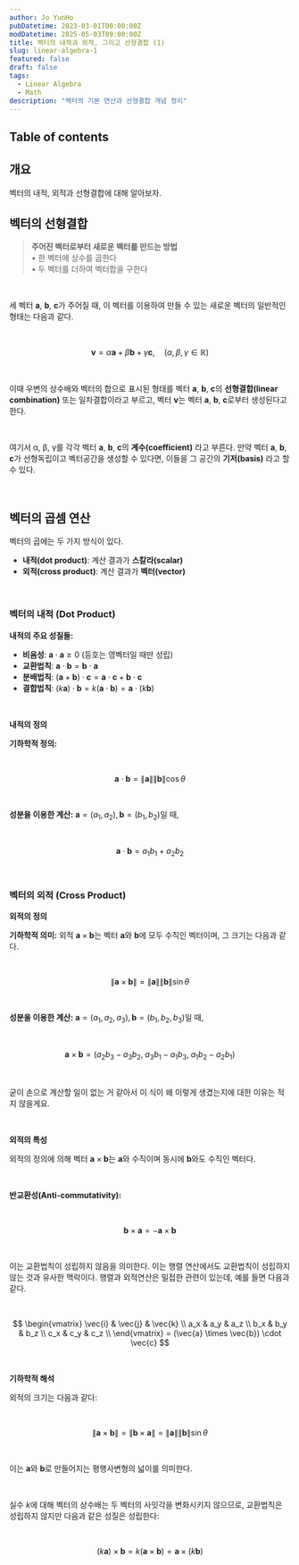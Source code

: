 ```yaml
---
author: Jo YunHo
pubDatetime: 2023-03-01T00:00:00Z
modDatetime: 2025-05-03T09:00:00Z
title: 벡터의 내적과 외적, 그리고 선형결합 (1)
slug: linear-algebra-1
featured: false
draft: false
tags:
  - Linear Algebra
  - Math
description: "벡터의 기본 연산과 선형결합 개념 정리"
---
```


## Table of contents

## 개요

벡터의 내적, 외적과 선형결합에 대해 알아보자.

## 벡터의 선형결합

> **주어진 벡터로부터 새로운 벡터를 만드는 방법**<br>
> • 한 벡터에 상수를 곱한다<br>
> • 두 벡터를 더하여 벡터합을 구한다

<br>

세 벡터 **a**, **b**, **c**가 주어질 때, 이 벡터를 이용하여 만들 수 있는 새로운 벡터의 일반적인 형태는 다음과 같다.

<br>

$$
\mathbf{v} = \alpha \mathbf{a} + \beta \mathbf{b} +  \gamma \mathbf{c}, \quad (\alpha, \beta, \gamma \in \mathbb{R})
$$

<br>

이때 우변의 상수배와 벡터의 합으로 표시된 형태를 벡터 **a**, **b**, **c**의 **선형결합(linear combination)** 또는 일차결합이라고 부르고, 벡터 **v**는 벡터 **a**, **b**, **c**로부터 생성된다고 한다.

<br>

여기서 α, β, γ를 각각 벡터 **a**, **b**, **c**의 **계수(coefficient)** 라고 부른다. 만약 벡터 **a**, **b**, **c**가 선형독립이고 벡터공간을 생성할 수 있다면, 이들을 그 공간의 **기저(basis)** 라고 할 수 있다.

<br>

## 벡터의 곱셈 연산

벡터의 곱에는 두 가지 방식이 있다.

- **내적(dot product)**: 계산 결과가 **스칼라(scalar)** 
- **외적(cross product)**: 계산 결과가 **벡터(vector)**

<br>

### 벡터의 내적 (Dot Product)

**내적의 주요 성질들:**

- **비음성**: $\mathbf{a} \cdot \mathbf{a} \geq 0$ (등호는 영벡터일 때만 성립)
- **교환법칙**: $\mathbf{a} \cdot \mathbf{b} = \mathbf{b} \cdot \mathbf{a}$
- **분배법칙**: $(\mathbf{a} + \mathbf{b}) \cdot \mathbf{c} = \mathbf{a} \cdot \mathbf{c} + \mathbf{b} \cdot \mathbf{c}$
- **결합법칙**: $(k\mathbf{a}) \cdot \mathbf{b} = k(\mathbf{a} \cdot \mathbf{b}) = \mathbf{a} \cdot (k\mathbf{b})$

<br>

**내적의 정의**

**기하학적 정의:**

<br>

$$\mathbf{a} \cdot \mathbf{b} = \|\mathbf{a}\| \|\mathbf{b}\| \cos \theta$$

<br>

**성분을 이용한 계산:**
$\mathbf{a} = (a_1, a_2), \mathbf{b} = (b_1, b_2)$일 때,

<br>

$$\mathbf{a} \cdot \mathbf{b} = a_1 b_1 + a_2 b_2$$

<br>

### 벡터의 외적 (Cross Product)

**외적의 정의**

**기하학적 의미:**
외적 $\mathbf{a} \times \mathbf{b}$는 벡터 **a**와 **b**에 모두 수직인 벡터이며, 그 크기는 다음과 같다.

<br>

$$
\|\mathbf{a} \times \mathbf{b}\| = \|\mathbf{a}\| \|\mathbf{b}\| \sin \theta
$$

<br>

**성분을 이용한 계산:**
$\mathbf{a} = (a_1, a_2, a_3), \mathbf{b} = (b_1, b_2, b_3)$일 때,

<br>

$$\mathbf{a} \times \mathbf{b} = (a_2 b_3 - a_3 b_2, \; a_3 b_1 - a_1 b_3, \; a_1 b_2 - a_2 b_1)$$

<br>

굳이 손으로 계산할 일이 없는 거 같아서 이 식이 왜 이렇게 생겼는지에 대한 이유는 적지 않을게요.

<br>

**외적의 특성**

외적의 정의에 의해 벡터 $\mathbf{a} \times \mathbf{b}$는 **a**와 수직이며 동시에 **b**와도 수직인 벡터다.

<br>

**반교환성(Anti-commutativity):**

<br>

$$\mathbf{b} \times \mathbf{a} = -\mathbf{a} \times \mathbf{b}$$

<br>

이는 교환법칙이 성립하지 않음을 의미한다. 이는 행렬 연산에서도 교환법칙이 성립하지 않는 것과 유사한 맥락이다. 행렬과 외적연산은 밀접한 관련이 있는데, 예를 들면 다음과 같다.

<br>

$$
\begin{vmatrix}
\vec{i} & \vec{j} & \vec{k} \\
a_x & a_y & a_z \\
b_x & b_y & b_z \\
c_x & c_y & c_z \\
\end{vmatrix}
= (\vec{a} \times \vec{b}) \cdot \vec{c}
$$

<br>

**기하학적 해석**

외적의 크기는 다음과 같다:

<br>

$$
\|\mathbf{a} \times \mathbf{b}\| = \|\mathbf{b} \times \mathbf{a}\| = \|\mathbf{a}\| \|\mathbf{b}\| \sin \theta
$$

<br>

이는 **a**와 **b**로 만들어지는 평행사변형의 넓이를 의미한다. 

<br>

실수 $k$에 대해 벡터의 상수배는 두 벡터의 사잇각을 변화시키지 않으므로, 교환법칙은 성립하지 않지만 다음과 같은 성질은 성립한다:

<br>

$$
(k\mathbf{a}) \times \mathbf{b} = k(\mathbf{a} \times \mathbf{b}) = \mathbf{a} \times (k\mathbf{b})
$$